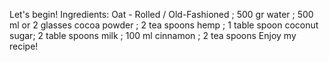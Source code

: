 Let's begin!
Ingredients:
Oat - Rolled / Old-Fashioned ; 500 gr
water ; 500 ml or 2 glasses
cocoa powder ; 2 tea spoons
hemp ; 1 table spoon
coconut sugar; 2 table spoons
milk ; 100 ml
cinnamon ; 2 tea spoons
Enjoy my recipe!